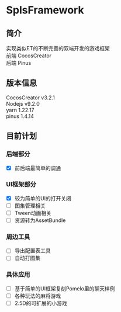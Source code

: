 # SplsFramework
## 简介
实现类似ET的不断完善的双端开发的游戏框架        
前端 CocosCreator       
后端 Pinus      
## 版本信息
CocosCreator    v3.2.1      
Nodejs          v9.2.0      
yarn            1.22.17     
pinus           1.4.14      
## 目前计划
### 后端部分
- [x] 前后端最简单的调通
### UI框架部分        
- [x] 较为简单的UI的打开关闭
- [ ] 图集管理相关
- [ ] Tween动画相关
- [ ] 资源转为AssetBundle
### 周边工具
- [ ] 导出配置表工具
- [ ] 自动打图集
### 具体应用      
- [ ] 基于简单的UI框架复刻Pomelo里的聊天样例        
- [ ] 各种玩法的麻将游戏
- [ ] 2.5D的可扩展的小游戏